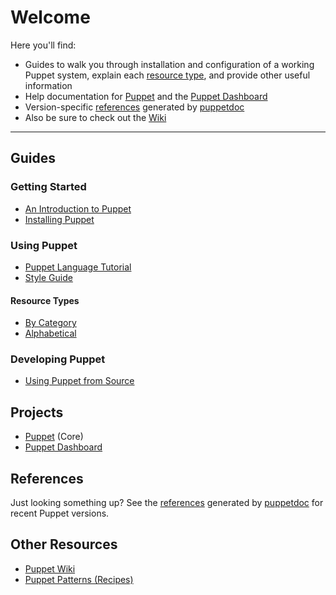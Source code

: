 Welcome
=======

Here you'll find:

* Guides to walk you through installation and configuration of a
  working Puppet system, explain each [resource type](/guides/types/),
  and provide other useful information
* Help documentation for [Puppet](/projects/puppet/) and the [Puppet Dashboard](/projects/dashboard/)
* Version-specific [references](/references/) generated by
  [puppetdoc](/projects/puppet/puppetdoc.html)
* Also be sure to check out the [Wiki](http://reductivelabs.com/trac/puppet/wiki)

* * *

Guides
------

### Getting Started

* [An Introduction to Puppet](/guides/introduction.html)
* [Installing Puppet](/guides/installation.html)

### Using Puppet

* [Puppet Language Tutorial](/guides/language_tutorial.html)
* [Style Guide](/guides/style.html)

#### Resource Types

* [By Category](/guides/types/)
* [Alphabetical](/guides/types/alphabetical_index.html)

### Developing Puppet

* [Using Puppet from Source](/guides/from_source.html)

Projects
--------

* [Puppet](/projects/puppet/) (Core)
* [Puppet Dashboard](/projects/dashboard/)

References
----------

Just looking something up?  See the [references](references/)
generated by [puppetdoc](/projects/puppet/puppetdoc.html) for
recent Puppet versions.

Other Resources
---------------

* [Puppet Wiki](http://reductivelabs.com/trac/puppet/wiki) 
* [Puppet Patterns (Recipes)](http://reductivelabs.com/trac/puppet/wiki/Recipes)

